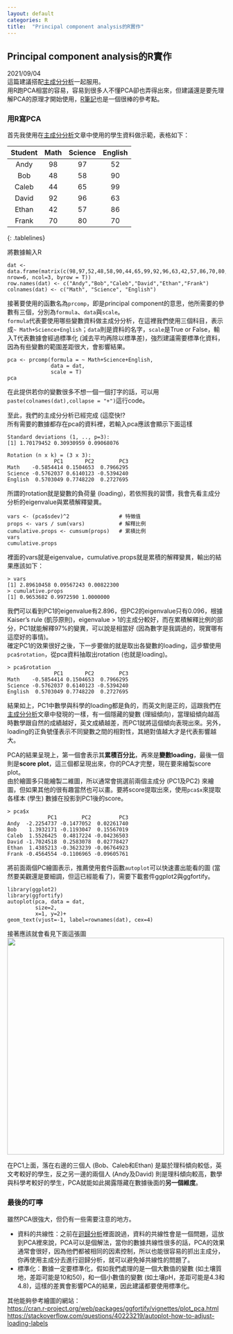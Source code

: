 ```yaml
---
layout: default
categories: R
title:  "Principal component analysis的R實作"
---  
```

## Principal component analysis的R實作   
2021/09/04   
這篇建議搭配[主成分分析](https://lloydychuang.github.io/statistic/2021/09/03/pca.html)一起服用。   
用R跑PCA相當的容易，容易到很多人不懂PCA卻也弄得出來，但建議還是要先理解PCA的原理才開始使用，<a href="https://rpubs.com/skydome20/R-Note7-PCA" target="_blank">R筆記</a>也是一個很棒的參考點。   
  
### 用R寫PCA   
首先我使用在[主成分分析](https://lloydychuang.github.io/statistic/2021/09/03/pca.html)文章中使用的學生資料做示範，表格如下：  
   
| Student | Math | Science | English |     
| :---: | :---: | :---: | :---: |      
| Andy | 98 | 97 | 52 |       
| Bob | 48 | 58 | 90 |      
| Caleb | 44 | 65 | 99 |      
| David | 92 | 96 | 63 |     
| Ethan | 42 | 57 | 86 |      
| Frank | 70 | 80 | 70 |      
{: .tablelines}     
    
將數據輸入R   
```
dat <- data.frame(matrix(c(98,97,52,48,58,90,44,65,99,92,96,63,42,57,86,70,80,70), nrow=6, ncol=3, byrow = T))   
row.names(dat) <- c("Andy","Bob","Caleb","David","Ethan","Frank")    
colnames(dat) <- c("Math", "Science", "English")   
```    
接著要使用的函數名為`prcomp`，即是principal component的意思，他所需要的參數有三個，分別為`formula`、`data`與`scale`。   
`formula`代表要使用哪些變數資料做主成分分析，在這裡我們使用三個科目，表示成`~ Math+Science+English`；`data`則是資料的名字，`scale`是True or False，輸入T代表數據會經過標準化 (減去平均再除以標準差)，強烈建議需要標準化資料，因為有些變數的範圍差距很大，會影響結果。  
```
pca <- prcomp(formula = ~ Math+Science+English,  
              data = dat,                          
              scale = T)  
pca
```    
在此提供若你的變數很多不想一個一個打字的話，可以用`paste(colnames(dat),collapse = "+")`這行code。   
    
至此，我們的主成分分析已經完成 (這麼快!?   
所有需要的數據都存在pca的資料裡，若輸入pca應該會顯示下面這樣
```
Standard deviations (1, .., p=3):
[1] 1.70179452 0.30930959 0.09068076

Rotation (n x k) = (3 x 3):
               PC1       PC2        PC3
Math    -0.5854414 0.1504653  0.7966295
Science -0.5762037 0.6140123 -0.5394240
English  0.5703049 0.7748220  0.2727695
```
所謂的rotation就是變數的負荷量 (loading)，若依照我的習慣，我會先看主成分分析的eigenvalue與累積解釋變異。  
```
vars <- (pca$sdev)^2                # 特徵值
props <- vars / sum(vars)           # 解釋比例
cumulative.props <- cumsum(props)   # 累積比例
vars
cumulative.props
```
裡面的vars就是eigenvalue，cumulative.props就是累積的解釋變異，輸出的結果應該如下：   
```
> vars
[1] 2.89610458 0.09567243 0.00822300
> cumulative.props 
[1] 0.9653682 0.9972590 1.0000000
```
我們可以看到PC1的eigenvalue有2.896，但PC2的eigenvalue只有0.096，根據Kaiser’s rule (凱莎原則)，eigenvalue > 1的主成分較好，而在累積解釋比例的部分，PC1就能解釋97%的變異，可以說是相當好 (因為數字是我調過的，現實哪有這麼好的事情)。  
確定PC1的效果很好之後，下一步要做的就是取出各變數的loading，這步驟使用`pca$rotation`，從pca資料抽取出rotation (也就是loading)。  
```
> pca$rotation
               PC1       PC2        PC3
Math    -0.5854414 0.1504653  0.7966295
Science -0.5762037 0.6140123 -0.5394240
English  0.5703049 0.7748220  0.2727695
```
結果如上，PC1中數學與科學的loading都是負的，而英文則是正的，這跟我們在[主成分分析](https://lloydychuang.github.io/statistic/2021/09/03/pca.html)文章中發現的一樣，有一個隱藏的變數 (理組傾向)，當理組傾向越高時數學跟自然的成績越好，英文成績越差，而PC1就將這個傾向表現出來。另外，loading的正負號僅表示不同變數之間的相對性，其絕對值越大才是代表影響越大。  
   
PCA的結果呈現上，第一個會表示其**累積百分比**，再來是**變數loading**，最後一個則是**score plot**，這三個都呈現出來，你的PCA才完整，現在要來繪製score plot。  
由於繪圖多只能繪製二維圖，所以通常會挑選前兩個主成分 (PC1及PC2) 來繪圖，但如果其他的很有趣當然也可以畫。要將score提取出來，使用`pca$x`來提取各樣本 (學生) 數據在投影到PC1後的score。   
```
> pca$x
             PC1        PC2         PC3
Andy  -2.2254737 -0.1477052  0.02261740
Bob    1.3932171 -0.1193047  0.15567019
Caleb  1.5526425  0.4817224 -0.04236503
David -1.7024518  0.2583078  0.02778427
Ethan  1.4385213 -0.3623239 -0.06764923
Frank -0.4564554 -0.1106965 -0.09605761
```   
將前面兩個PC繪圖表示，推薦使用套件函數`autoplot`可以快速畫出能看的圖 (當然要美觀還是要細調，但這已經能看了)，需要下載套件ggplot2與ggfortify。  
```
library(ggplot2)
library(ggfortify)
autoplot(pca, data = dat,     
         size=2,                 
         x=1, y=2)+
geom_text(vjust=-1, label=rownames(dat), cex=4)
```
接著應該就會看見下面這張圖   
<img src="https://lloydychuang.github.io/assets/PCA_demo.jpeg" width="500">   
   
在PC1上面，落在右邊的三個人 (Bob、Caleb和Ethan) 是屬於理科傾向較低，英文考較好的學生，反之另一邊的兩個人 (Andy及David) 則是理科傾向較高，數學與科學考較好的學生，PCA就能如此揭露隱藏在數據後面的**另一個維度**。  
  
### 最後的叮嚀  
雖然PCA很強大，但仍有一些需要注意的地方。  
- 資料的共線性：之前在[迴歸分析](https://lloydychuang.github.io/statistic/2021/08/08/regression.html)裡面說過，資料的共線性會是一個問題，這放到PCA裡來說，PCA可以是個解法，當你的數據共線性很多的話，PCA的效果通常會很好，因為他們都被相同的因素控制，所以也能很容易的抓出主成分，你再使用主成分去進行迴歸分析，就可以避免掉共線性的問題了。  
- 標準化：數據一定要標準化，假如我們處理的是一個大數值的變數 (如土壤質地，差距可能是10和50)，和一個小數值的變數 (如土壤pH，差距可能是4.3和4.8)，這樣的差異會影響PCA的結果，因此建議都要使用標準化。
  
其他能夠參考繪圖的網站：  
<a href="https://cran.r-project.org/web/packages/ggfortify/vignettes/plot_pca.html" target="_blank">https://cran.r-project.org/web/packages/ggfortify/vignettes/plot_pca.html</a>   
<a href="https://stackoverflow.com/questions/40223219/autoplot-how-to-adjust-loading-labels" target="_blank">https://stackoverflow.com/questions/40223219/autoplot-how-to-adjust-loading-labels</a>   




